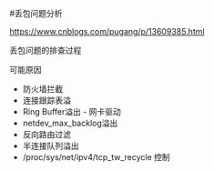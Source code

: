 #丢包问题分析

https://www.cnblogs.com/pugang/p/13609385.html

丢包问题的排查过程

可能原因


- 防火墙拦截
- 连接跟踪表溢
- Ring Buffer溢出 - 网卡驱动
- netdev_max_backlog溢出
- 反向路由过滤
- 半连接队列溢出
- /proc/sys/net/ipv4/tcp_tw_recycle 控制




